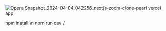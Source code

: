 
![Opera Snapshot_2024-04-04_042256_nextjs-zoom-clone-pearl vercel app](https://github.com/AhmedThaer1/nextjs-zoom-clone/assets/110353919/139611ea-f6fe-4b29-8911-dd2692019e64)


npm install \n
npm run dev /




